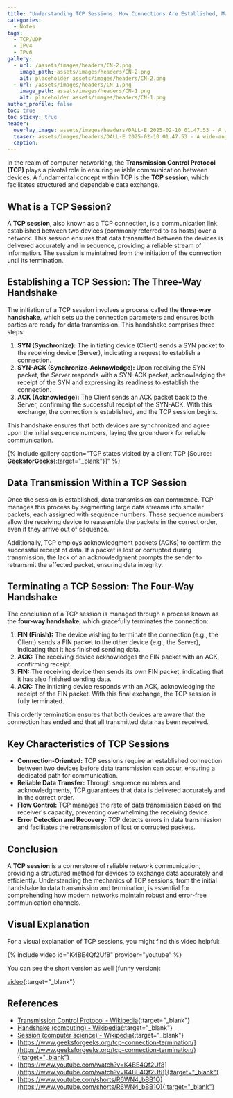 ```yaml
---
title: "Understanding TCP Sessions: How Connections Are Established, Maintained, and Terminated"
categories:
  - Notes
tags:
  - TCP/UDP
  - IPv4
  - IPv6
gallery:
  - url: /assets/images/headers/CN-2.png
    image_path: assets/images/headers/CN-2.png
    alt: placeholder assets/images/headers/CN-2.png
  - url: /assets/images/headers/CN-1.png
    image_path: assets/images/headers/CN-1.png
    alt: placeholder assets/images/headers/CN-1.png
author_profile: false
toc: true
toc_sticky: true
header:
  overlay_image: assets/images/headers/DALL·E 2025-02-10 01.47.53 - A wide-angle realistic illustration of two hands shaking in a professional handshake. The handshake symbolizes agreement, connection, and trust. The b.webp
  teaser: assets/images/headers/DALL·E 2025-02-10 01.47.53 - A wide-angle realistic illustration of two hands shaking in a professional handshake. The handshake symbolizes agreement, connection, and trust. The b.webp
  caption: 
---
```


In the realm of computer networking, the **Transmission Control Protocol (TCP)** plays a pivotal role in ensuring reliable communication between devices. A fundamental concept within TCP is the **TCP session**, which facilitates structured and dependable data exchange.


## What is a TCP Session?


A **TCP session**, also known as a TCP connection, is a communication link established between two devices (commonly referred to as hosts) over a network. This session ensures that data transmitted between the devices is delivered accurately and in sequence, providing a reliable stream of information. The session is maintained from the initiation of the connection until its termination.


## Establishing a TCP Session: The Three-Way Handshake


The initiation of a TCP session involves a process called the **three-way handshake**, which sets up the connection parameters and ensures both parties are ready for data transmission. This handshake comprises three steps:

1. **SYN (Synchronize):** The initiating device (Client) sends a SYN packet to the receiving device (Server), indicating a request to establish a connection.
2. **SYN-ACK (Synchronize-Acknowledge):** Upon receiving the SYN packet, the Server responds with a SYN-ACK packet, acknowledging the receipt of the SYN and expressing its readiness to establish the connection.
3. **ACK (Acknowledge):** The Client sends an ACK packet back to the Server, confirming the successful receipt of the SYN-ACK. With this exchange, the connection is established, and the TCP session begins.

This handshake ensures that both devices are synchronized and agree upon the initial sequence numbers, laying the groundwork for reliable communication.


{% include gallery caption="TCP states visited by a client TCP [Source: [**GeeksforGeeks**](https://www.geeksforgeeks.org/tcp-connection-termination/){:target="_blank"}]" %}


## Data Transmission Within a TCP Session


Once the session is established, data transmission can commence. TCP manages this process by segmenting large data streams into smaller packets, each assigned with sequence numbers. These sequence numbers allow the receiving device to reassemble the packets in the correct order, even if they arrive out of sequence.


Additionally, TCP employs acknowledgment packets (ACKs) to confirm the successful receipt of data. If a packet is lost or corrupted during transmission, the lack of an acknowledgment prompts the sender to retransmit the affected packet, ensuring data integrity.


## Terminating a TCP Session: The Four-Way Handshake


The conclusion of a TCP session is managed through a process known as the **four-way handshake**, which gracefully terminates the connection:

1. **FIN (Finish):** The device wishing to terminate the connection (e.g., the Client) sends a FIN packet to the other device (e.g., the Server), indicating that it has finished sending data.
2. **ACK:** The receiving device acknowledges the FIN packet with an ACK, confirming receipt.
3. **FIN:** The receiving device then sends its own FIN packet, indicating that it has also finished sending data.
4. **ACK:** The initiating device responds with an ACK, acknowledging the receipt of the FIN packet. With this final exchange, the TCP session is fully terminated.

This orderly termination ensures that both devices are aware that the connection has ended and that all transmitted data has been received.


## Key Characteristics of TCP Sessions

- **Connection-Oriented:** TCP sessions require an established connection between two devices before data transmission can occur, ensuring a dedicated path for communication.
- **Reliable Data Transfer:** Through sequence numbers and acknowledgments, TCP guarantees that data is delivered accurately and in the correct order.
- **Flow Control:** TCP manages the rate of data transmission based on the receiver's capacity, preventing overwhelming the receiving device.
- **Error Detection and Recovery:** TCP detects errors in data transmission and facilitates the retransmission of lost or corrupted packets.

## Conclusion


A **TCP session** is a cornerstone of reliable network communication, providing a structured method for devices to exchange data accurately and efficiently. Understanding the mechanics of TCP sessions, from the initial handshake to data transmission and termination, is essential for comprehending how modern networks maintain robust and error-free communication channels.


## Visual Explanation


For a visual explanation of TCP sessions, you might find this video helpful:


{% include video id="K4BE4Qf2Uf8" provider="youtube" %}


You can see the short version as well (funny version):


[video](https://www.youtube.com/shorts/R6WN4_bBB1Q){:target="_blank"}


## References

- [Transmission Control Protocol - Wikipedia](https://en.wikipedia.org/wiki/Transmission_Control_Protocol){:target="_blank"}
- [Handshake (computing) - Wikipedia](https://en.wikipedia.org/wiki/Handshake_%28computing%29){:target="_blank"}
- [Session (computer science) - Wikipedia](https://en.wikipedia.org/wiki/Session_%28computer_science%29){:target="_blank"}
- [https://www.geeksforgeeks.org/tcp-connection-termination/](https://www.geeksforgeeks.org/tcp-connection-termination/){:target="_blank"}
- [https://www.youtube.com/watch?v=K4BE4Qf2Uf8](https://www.youtube.com/watch?v=K4BE4Qf2Uf8){:target="_blank"}
- [https://www.youtube.com/shorts/R6WN4_bBB1Q](https://www.youtube.com/shorts/R6WN4_bBB1Q){:target="_blank"}
